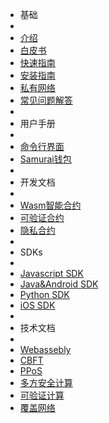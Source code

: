 - 基础
- 
- [介绍](zh-cn/[Chinese-Simplified]-介绍)
- [白皮书](zh-cn/[Chinese-Simplified]-白皮书)
- [快速指南](zh-cn/[Chinese-Simplified]-快速指南)
- [安装指南](zh-cn/[Chinese-Simplified]-安装指南)
- [私有网络](zh-cn/[Chinese-Simplified]-私有网络)
- [常见问题解答](zh-cn/[Chinese-Simplified]常见问题解答)
- 
- 用户手册
- 
- [命令行界面](zh-cn/[Chinese-Simplified]-命令行界面)
- [Samurai钱包](zh-cn/[Chinese-Simplified]-Samurai-钱包)
- 
- 开发文档
- 
- [Wasm智能合约](zh-cn/[Chinese-Simplified]-Wasm合约开发指南)
- [可验证合约](zh-cn/[Chinese-Simplified]可验证合约)
- [隐私合约](zh-cn/[Chinese-Simplified]-隐私合约开发指南)
- 
- SDKs
- 
- [Javascript SDK](zh-cn/[Chinese-Simplified]-JS-SDK)
- [Java&Android SDK](zh-cn/[Chinese-Simplified]-Java-SDK)
- [Python SDK](zh-cn/[Chinese-Simplified]Python-SDK)
- [iOS SDK](zh-cn/[Chinese-Simplified]-Swift-SDK)
- 
- 技术文档
- 
- [Webassebly](zh-cn/_PlatON-WebAssembly)
- [CBFT](zh-cn/concurrent-bft/_Concurrent-BFT)
- [PPoS](zh-cn/platon-ppos/_Probabilistic-POS)
- [多方安全计算](zh-cn/[Chinese-Simplified]多方安全计算)
- [可验证计算](zh-cn/[Chinese-Simplified]可验证计算)
- [覆盖网络](zh-cn/[Chinese-Simplified]覆盖网络)
